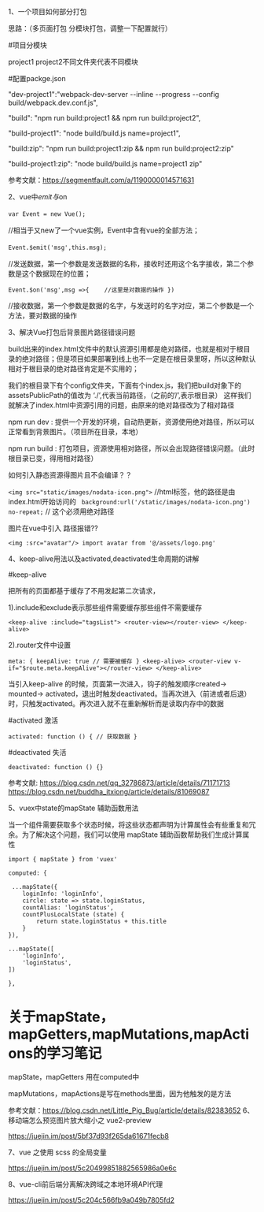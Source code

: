 1、一个项目如何部分打包

思路：（多页面打包  分模块打包，调整一下配置就行）

#项目分模块

project1 project2不同文件夹代表不同模块

#配置packge.json

"dev-project1":"webpack-dev-server --inline --progress --config build/webpack.dev.conf.js",

"build": "npm run build:project1 && npm run build:project2",

"build-project1": "node build/build.js name=project1",

"build:zip": "npm run build:project1:zip && npm run build:project2:zip"

"build-project1:zip": "node build/build.js name=project1 zip"

参考文献：https://segmentfault.com/a/1190000014571631

2、vue中$emit与$on

`var Event = new Vue();`　　

//相当于又new了一个vue实例，Event中含有vue的全部方法；

`Event.$emit('msg',this.msg);　`　

//发送数据，第一个参数是发送数据的名称，接收时还用这个名字接收，第二个参数是这个数据现在的位置；

`Event.$on('msg',msg =>{　　
    //这里是对数据的操作
})`

//接收数据，第一个参数是数据的名字，与发送时的名字对应，第二个参数是一个方法，要对数据的操作


3、解决Vue打包后背景图片路径错误问题

build出来的index.html文件中的默认资源引用都是绝对路径，也就是相对于根目录的绝对路径；但是项目如果部署到线上也不一定是在根目录里呀，所以这种默认相对于根目录的绝对路径肯定是不实用的；

我们的根目录下有个config文件夹，下面有个index.js，我们把build对象下的assetsPublicPath的值改为 ‘./’,代表当前路径，（之前的’/’,表示根目录）
这样我们就解决了index.html中资源引用的问题，由原来的绝对路径改为了相对路径 

 npm run dev : 提供一个开发的环境，自动热更新，资源使用绝对路径，所以可以正常看到背景图片。（项目所在目录，本地）

 npm run build : 打包项目，资源使用相对路径，所以会出现路径错误问题。（此时根目录已变，得用相对路径）
 
 如何引入静态资源得图片且不会编译？？
 
 `<img src="static/images/nodata-icon.png">` //html标签，他的路径是由index.html开始访问的
` background:url('/static/images/nodata-icon.png') no-repeat;` // 这个必须用绝对路径

图片在vue中引入 路径报错??

`<img :src="avatar"/>
import avatar from '@/assets/logo.png'`

4、keep-alive用法以及activated,deactivated生命周期的讲解

#keep-alive

把所有的页面都基于缓存了不用发起第二次请求，

1).include和exclude表示那些组件需要缓存那些组件不需要缓存

`
<keep-alive :include="tagsList">
    <router-view></router-view>
</keep-alive>
`

2).router文件中设置

`
meta: {
    keepAlive: true // 需要被缓存
}
 <keep-alive>
    <router-view v-if="$route.meta.keepAlive"></router-view>
 </keep-alive>
`


  当引入keep-alive 的时候，页面第一次进入，钩子的触发顺序created-> mounted-> activated，退出时触发deactivated。当再次进入（前进或者后退）时，只触发activated。再次进入就不在重新解析而是读取内存中的数据
 
 #activated 激活
 
 `activated: function () {
     // 获取数据
  }`
  
 #deactivated 失活
 
 `
 deactivated: function () {}
 `
 
参考文献:
    https://blog.csdn.net/qq_32786873/article/details/71171713  https://blog.csdn.net/buddha_itxiong/article/details/81069087
    
5、vuex中state的mapState 辅助函数用法

当一个组件需要获取多个状态时候，将这些状态都声明为计算属性会有些重复和冗余。为了解决这个问题，我们可以使用 mapState 辅助函数帮助我们生成计算属性

`import { mapState } from 'vuex'`

`computed: {`

     ...mapState({
        loginInfo: 'loginInfo',
        circle: state => state.loginStatus,
        countAlias: 'loginStatus',
        countPlusLocalState (state) {
            return state.loginStatus + this.title
        }
    }),
    
    ...mapState([
        'loginInfo',
        'loginStatus',
    ])
    
  `},
  `
  # 关于mapState，mapGetters,mapMutations,mapActions的学习笔记
  
  mapState，mapGetters 用在computed中
  
  mapMutations，mapActions是写在methods里面，因为他触发的是方法
  
  参考文献：https://blog.csdn.net/Little_Pig_Bug/article/details/82383652
  6、移动端怎么预览图片放大缩小之 vue2-preview
  
  https://juejin.im/post/5bf37d93f265da61671fecb8
  
  7、vue 之使用 scss 的全局变量
  
  https://juejin.im/post/5c20499851882565986a0e6c

8、vue-cli前后端分离解决跨域之本地环境API代理

https://juejin.im/post/5c204c566fb9a049b7805fd2
